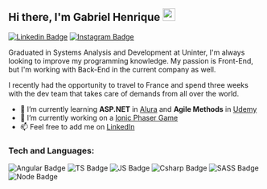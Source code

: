 ## Hi there, I'm Gabriel Henrique <img src="https://media.giphy.com/media/hvRJCLFzcasrR4ia7z/giphy.gif" width="25">

[![Linkedin Badge](https://img.shields.io/badge/LinkedIn-0e76a8?style=for-the-badge&logo=Linkedin&logoColor=white)](https://linkedin.com/in/gabrielhsr)
[![Instagram Badge](https://img.shields.io/badge/Instagram-e4405f?style=for-the-badge&logo=Instagram&logoColor=white)](https://instagram.com/gabrielhsr_/)

Graduated in Systems Analysis and Development at Uninter, I'm always looking to improve my programming knowledge. My passion is Front-End, but I'm working with Back-End in the current company as well.

I recently had the opportunity to travel to France and spend three weeks with the dev team that takes care of demands from all over the world.

<!--- 🔭 &nbsp; I’m currently working on **project-name**-->
- 🌱 I’m currently learning **ASP.NET** in [Alura](https://alura.com.br/) and **Agile Methods** in [Udemy](https://www.udemy.com/course/metodos-ageis/)
- 🔭 I’m currently working on a [Ionic Phaser Game](https://github.com/gabrielhsr/ionic-phaser-game)
- 📫 Feel free to add me on [LinkedIn](https://www.linkedin.com/in/gabrielhsr/)


### Tech and Languages:
![Angular Badge](https://img.shields.io/badge/Angular-DD0031?style=for-the-badge&logo=Angular&logoColor=white)
![TS Badge](https://img.shields.io/badge/TypeScript-2F74C0?style=for-the-badge&logo=TypeScript&logoColor=white)
![JS Badge](https://img.shields.io/badge/JavaScript-EFD81D?style=for-the-badge&logo=JavaScript&logoColor=black)
![Csharp Badge](https://img.shields.io/badge/csharp-270065?style=for-the-badge&logo=csharp&logoColor=white)
![SASS Badge](https://img.shields.io/badge/Sass-CC6699?style=for-the-badge&logo=sass&logoColor=white)
![Node Badge](https://img.shields.io/badge/-Nodejs-43853d?style=for-the-badge&logo=Node.js&logoColor=white)
